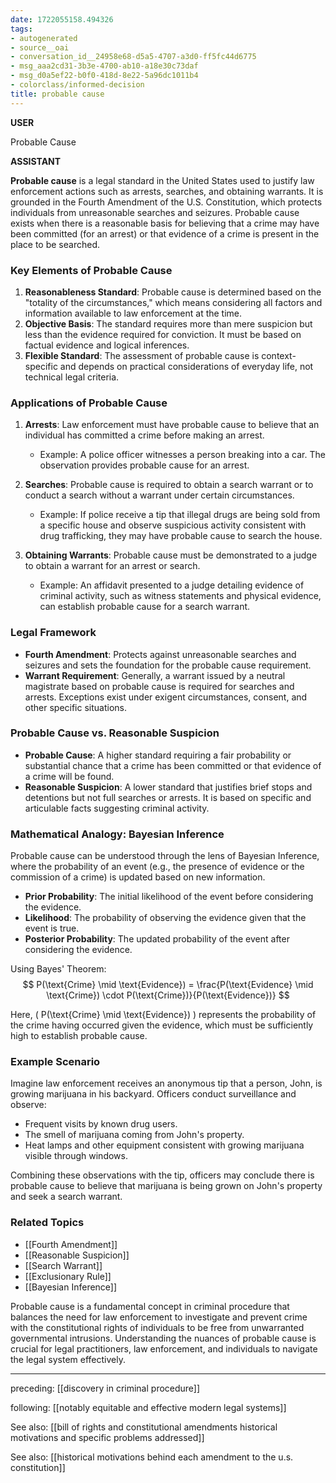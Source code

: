 ```yaml
---
date: 1722055158.494326
tags:
- autogenerated
- source__oai
- conversation_id__24958e68-d5a5-4707-a3d0-ff5fc44d6775
- msg_aaa2cd31-3b3e-4700-ab10-a18e30c73daf
- msg_d0a5ef22-b0f0-418d-8e22-5a96dc1011b4
- colorclass/informed-decision
title: probable cause
---
```


**USER**

Probable Cause


**ASSISTANT**

**Probable cause** is a legal standard in the United States used to justify law enforcement actions such as arrests, searches, and obtaining warrants. It is grounded in the Fourth Amendment of the U.S. Constitution, which protects individuals from unreasonable searches and seizures. Probable cause exists when there is a reasonable basis for believing that a crime may have been committed (for an arrest) or that evidence of a crime is present in the place to be searched.

### Key Elements of Probable Cause

1. **Reasonableness Standard**: Probable cause is determined based on the "totality of the circumstances," which means considering all factors and information available to law enforcement at the time.
2. **Objective Basis**: The standard requires more than mere suspicion but less than the evidence required for conviction. It must be based on factual evidence and logical inferences.
3. **Flexible Standard**: The assessment of probable cause is context-specific and depends on practical considerations of everyday life, not technical legal criteria.

### Applications of Probable Cause

1. **Arrests**: Law enforcement must have probable cause to believe that an individual has committed a crime before making an arrest.
   - Example: A police officer witnesses a person breaking into a car. The observation provides probable cause for an arrest.
   
2. **Searches**: Probable cause is required to obtain a search warrant or to conduct a search without a warrant under certain circumstances.
   - Example: If police receive a tip that illegal drugs are being sold from a specific house and observe suspicious activity consistent with drug trafficking, they may have probable cause to search the house.

3. **Obtaining Warrants**: Probable cause must be demonstrated to a judge to obtain a warrant for an arrest or search.
   - Example: An affidavit presented to a judge detailing evidence of criminal activity, such as witness statements and physical evidence, can establish probable cause for a search warrant.

### Legal Framework

- **Fourth Amendment**: Protects against unreasonable searches and seizures and sets the foundation for the probable cause requirement.
- **Warrant Requirement**: Generally, a warrant issued by a neutral magistrate based on probable cause is required for searches and arrests. Exceptions exist under exigent circumstances, consent, and other specific situations.

### Probable Cause vs. Reasonable Suspicion

- **Probable Cause**: A higher standard requiring a fair probability or substantial chance that a crime has been committed or that evidence of a crime will be found.
- **Reasonable Suspicion**: A lower standard that justifies brief stops and detentions but not full searches or arrests. It is based on specific and articulable facts suggesting criminal activity.

### Mathematical Analogy: Bayesian Inference

Probable cause can be understood through the lens of Bayesian Inference, where the probability of an event (e.g., the presence of evidence or the commission of a crime) is updated based on new information.

- **Prior Probability**: The initial likelihood of the event before considering the evidence.
- **Likelihood**: The probability of observing the evidence given that the event is true.
- **Posterior Probability**: The updated probability of the event after considering the evidence.

Using Bayes' Theorem:
$$ P(\text{Crime} \mid \text{Evidence}) = \frac{P(\text{Evidence} \mid \text{Crime}) \cdot P(\text{Crime})}{P(\text{Evidence})} $$

Here, \( P(\text{Crime} \mid \text{Evidence}) \) represents the probability of the crime having occurred given the evidence, which must be sufficiently high to establish probable cause.

### Example Scenario

Imagine law enforcement receives an anonymous tip that a person, John, is growing marijuana in his backyard. Officers conduct surveillance and observe:
- Frequent visits by known drug users.
- The smell of marijuana coming from John's property.
- Heat lamps and other equipment consistent with growing marijuana visible through windows.

Combining these observations with the tip, officers may conclude there is probable cause to believe that marijuana is being grown on John's property and seek a search warrant.

### Related Topics

- [[Fourth Amendment]]
- [[Reasonable Suspicion]]
- [[Search Warrant]]
- [[Exclusionary Rule]]
- [[Bayesian Inference]]

Probable cause is a fundamental concept in criminal procedure that balances the need for law enforcement to investigate and prevent crime with the constitutional rights of individuals to be free from unwarranted governmental intrusions. Understanding the nuances of probable cause is crucial for legal practitioners, law enforcement, and individuals to navigate the legal system effectively.


---

preceding: [[discovery in criminal procedure]]  


following: [[notably equitable and effective modern legal systems]]

See also: [[bill of rights and constitutional amendments historical motivations and specific problems addressed]]


See also: [[historical motivations behind each amendment to the u.s. constitution]]